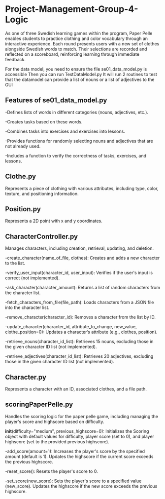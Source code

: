 # Project-Management-Group-4-Logic

As one of three Swedish learning games within the program, Paper Pelle enables students to practice clothing and color vocabulary through an interactive experience. Each round presents users with a new set of clothes alongside Swedish words to match. Their selections are recorded and reflected on a scoreboard, reinforcing learning through immediate feedback.

For the data model, you need to ensure the file se01_data_model.py is accessible
Then you can run TestDataModel.py
It will run 2 routines to test that the datamodel can provide a list of nouns or a list of adjectives to the GUI

## Features of se01_data_model.py

-Defines lists of words in different categories (nouns, adjectives, etc.).

-Creates tasks based on these words.

-Combines tasks into exercises and exercises into lessons.

-Provides functions for randomly selecting nouns and adjectives that are not already used.

-Includes a function to verify the correctness of tasks, exercises, and lessons.

## Clothe.py

Represents a piece of clothing with various attributes, including type, color, texture,
and positioning information.

## Position.py

Represents a 2D point with x and y coordinates.

## CharacterController.py

Manages characters, including creation, retrieval, updating, and deletion.

-create_character(name_of_file, clothes): Creates and adds a new character to the list.

-verify_user_input(character_id, user_input): Verifies if the user's input is correct (not implemented).

-ask_character(character_amount): Returns a list of random characters from the character list.

-fetch_characters_from_file(file_path): Loads characters from a JSON file into the character list.

-remove_character(character_id): Removes a character from the list by ID.

-update_character(character_id, attribute_to_change, new_value, clothe_position=0): Updates a character’s attribute (e.g., clothes, position).

-retrieve_nouns(character_id_list): Retrieves 15 nouns, excluding those in the given character ID list (not implemented).

-retrieve_adjectives(character_id_list): Retrieves 20 adjectives, excluding those in the given character ID list (not implemented).

## Character.py

Represents a character with an ID, associated clothes, and a file path.

## scoringPaperPelle.py

Handles the scoring logic for the paper pelle game, including managing the player's score and highscore based on difficulty.

__init__(difficulty="medium", previous_highscore=0):
Initializes the Scoring object with default values for difficulty, player score (set to 0), and player highscore (set to the provided previous highscore).

-add_score(amount=1):
Increases the player's score by the specified amount (default is 1). Updates the highscore if the current score exceeds the previous highscore.

-reset_score():
Resets the player's score to 0.

-set_score(new_score):
Sets the player's score to a specified value (new_score). Updates the highscore if the new score exceeds the previous highscore.

